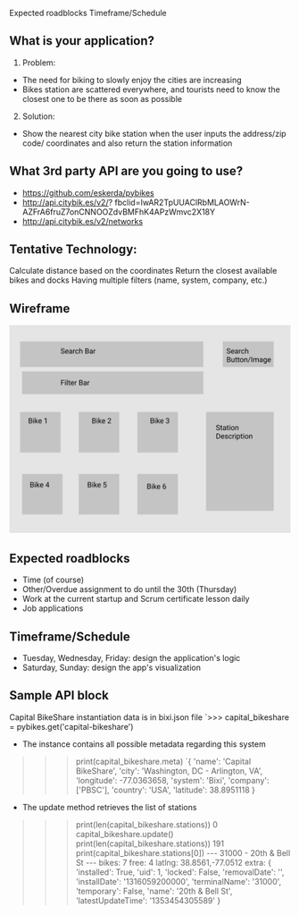 Expected roadblocks
Timeframe/Schedule

## What is your application?
1. Problem: 
* The need for biking to slowly enjoy the cities are increasing 
* Bikes station are scattered everywhere, and tourists need to know the closest one to be there as soon as possible
2. Solution:
* Show the nearest city bike station when the user inputs the address/zip code/ coordinates and also return the station information

## What 3rd party API are you going to use?
* https://github.com/eskerda/pybikes
* http://api.citybik.es/v2/? fbclid=IwAR2TpUUAClRbMLAOWrN-AZFrA6fruZ7onCNNOOZdvBMFhK4APzWmvc2X18Y
* http://api.citybik.es/v2/networks

## Tentative Technology:
Calculate distance based on the coordinates
Return the closest available bikes and docks
Having multiple filters (name, system, company, etc.)

## Wireframe
![Wireframe](wireframe.png)

## Expected roadblocks
* Time (of course)
* Other/Overdue assignment to do until the 30th (Thursday)
* Work at the current startup and Scrum certificate lesson daily
* Job applications

## Timeframe/Schedule
* Tuesday, Wednesday, Friday: design the application's logic
* Saturday, Sunday: design the app's visualization

## Sample API block
Capital BikeShare instantiation data is in bixi.json file
`>>> capital_bikeshare = pybikes.get('capital-bikeshare')

* The instance contains all possible metadata regarding this system
>>> print(capital_bikeshare.meta)
`{
    'name': 'Capital BikeShare',
    'city': 'Washington, DC - Arlington, VA',
    'longitude': -77.0363658,
    'system': 'Bixi',
    'company': ['PBSC'],
    'country': 'USA',
    'latitude': 38.8951118
}
* The update method retrieves the list of stations
>>> print(len(capital_bikeshare.stations))
0
>>> capital_bikeshare.update()
>>> print(len(capital_bikeshare.stations))
191
>>> print(capital_bikeshare.stations[0])
--- 31000 - 20th & Bell St ---
bikes: 7
free: 4
latlng: 38.8561,-77.0512
extra: {
    'installed': True,
    'uid': 1,
    'locked': False,
    'removalDate': '',
    'installDate': '1316059200000',
    'terminalName': '31000',
    'temporary': False,
    'name': '20th & Bell St',
    'latestUpdateTime': '1353454305589'
}